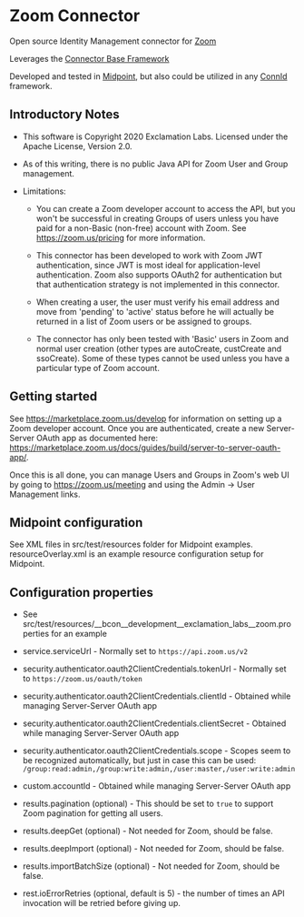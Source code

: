 # Zoom Connector

Open source Identity Management connector for [Zoom](https://zoom.us)

Leverages the [Connector Base Framework](https://github.com/ExclamationLabs/connector-base)

Developed and tested in [Midpoint](https://evolveum.com/midpoint/), but also could be utilized in any [ConnId](https://connid.tirasa.net/) framework. 

## Introductory Notes

- This software is Copyright 2020 Exclamation Labs.  Licensed under the Apache License, Version 2.0.

- As of this writing, there is no public Java API for Zoom User and Group management.

- Limitations:
 
    - You can create a Zoom developer account to access the API, but you won't be successful
    in creating Groups of users unless you have paid for a non-Basic (non-free)
     account with Zoom.  See <https://zoom.us/pricing> for more information.
     
    - This connector has been developed to work with Zoom JWT authentication, since JWT
    is most ideal for application-level authentication.  Zoom also supports OAuth2 for authentication
    but that authentication strategy is not implemented in this connector.
 
    - When creating a user, the user must verify his email address and move from 'pending' to 'active'
 status before he will actually be returned in a list of Zoom users or be assigned to groups.
 
    - The connector has only been tested with 'Basic' users in Zoom and normal user
    creation (other types are autoCreate, custCreate and ssoCreate).  Some of these
    types cannot be used unless you have a particular type of Zoom account.

## Getting started
See <https://marketplace.zoom.us/develop> for information on setting up a Zoom developer
 account. Once you are authenticated, create a new Server-Server OAuth app
as documented here: <https://marketplace.zoom.us/docs/guides/build/server-to-server-oauth-app/>.

Once this is all done, you can manage Users and Groups in Zoom's web UI by going to
<https://zoom.us/meeting> and using the Admin -> User Management links.

## Midpoint configuration

See XML files in src/test/resources folder for Midpoint examples.  resourceOverlay.xml is an example
resource configuration setup for Midpoint.

## Configuration properties 

- See src/test/resources/__bcon__development__exclamation_labs__zoom.properties for an example

- service.serviceUrl - Normally set to `https://api.zoom.us/v2`

- security.authenticator.oauth2ClientCredentials.tokenUrl - Normally set to `https://zoom.us/oauth/token`
 
- security.authenticator.oauth2ClientCredentials.clientId - Obtained while managing Server-Server OAuth app

- security.authenticator.oauth2ClientCredentials.clientSecret - Obtained while managing Server-Server OAuth app

- security.authenticator.oauth2ClientCredentials.scope - Scopes seem to be recognized automatically, 
but just in case this can be used: `/group:read:admin,/group:write:admin,/user:master,/user:write:admin`

- custom.accountId - Obtained while managing Server-Server OAuth app
 
- results.pagination (optional) - This should be set to `true` to support Zoom pagination for getting all users.

- results.deepGet (optional) - Not needed for Zoom, should be false.

- results.deepImport (optional) - Not needed for Zoom, should be false.

- results.importBatchSize (optional) - Not needed for Zoom, should be false.

- rest.ioErrorRetries (optional, default is 5) - the number of times an API invocation will be retried before giving up.



